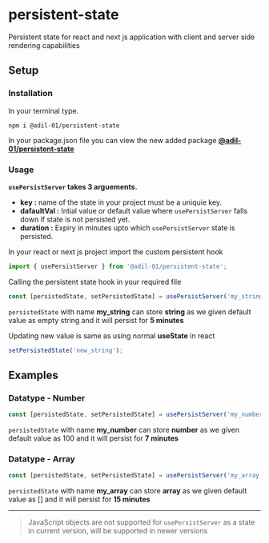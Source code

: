 # persistent-state
Persistent state for react and next js application with client and server side rendering capabilities

## Setup

### Installation
In your terminal type.
```
npm i @adil-01/persistent-state
```
In your package.json file you can view the new added package **[@adil-01/persistent-state](https://www.npmjs.com/package/@adil-01/persistent-state)**

### Usage

**```usePersistServer``` takes 3 arguements.**
- **key :** name of the state in your project must be a uniquie key.
- **dafaultVal :** Intial value or default value where ```usePersistServer``` falls down if state is not persisted yet.
- **duration :** Expiry in minutes upto which ```usePersistServer``` state is persisted.

In your react or next js project import the custom persistent hook
```javascript
import { usePersistServer } from '@adil-01/persistent-state';
```

Calling the persistent state hook in your required file
```javascript
const [persistedState, setPersistedState] = usePersistServer('my_string', '', 5); 
```
```persistedState``` with name **my_string** can store **string** as we given default value as empty string and it will persist for **5 minutes**

Updating new value is same as using normal **useState** in react
```javascript
setPersistedState('new_string');
```

## Examples

### Datatype - Number
```javascript
const [persistedState, setPersistedState] = usePersistServer('my_number', 100, 7); 
```
```persistedState``` with name **my_number** can store **number** as we given default value as 100 and it will persist for **7 minutes**

### Datatype - Array
```javascript
const [persistedState, setPersistedState] = usePersistServer('my_array', [], 15); 
```
```persistedState``` with name **my_array** can store **array** as we given default value as [] and it will persist for **15 minutes**

___

> JavaScript objects are not supported for ```usePersistServer``` as a state in current version, will be supported in newer versions
